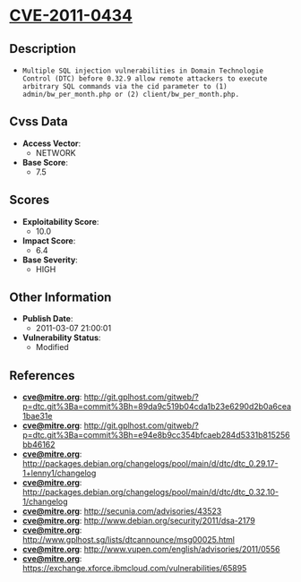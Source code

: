 
# [CVE-2011-0434](http://git.gplhost.com/gitweb/?p=dtc.git%3Ba=commit%3Bh=89da9c519b04cda1b23e6290d2b0a6cea1bae31e)

## Description

- `Multiple SQL injection vulnerabilities in Domain Technologie Control (DTC) before 0.32.9 allow remote attackers to execute arbitrary SQL commands via the cid parameter to (1) admin/bw_per_month.php or (2) client/bw_per_month.php.`

## Cvss Data

- **Access Vector**:
  - NETWORK
- **Base Score**:
  - 7.5

## Scores

- **Exploitability Score**:
  - 10.0
- **Impact Score**:
  - 6.4
- **Base Severity**:
  - HIGH

## Other Information

- **Publish Date**:
  - 2011-03-07 21:00:01
- **Vulnerability Status**:
  - Modified

## References

- **cve@mitre.org**: http://git.gplhost.com/gitweb/?p=dtc.git%3Ba=commit%3Bh=89da9c519b04cda1b23e6290d2b0a6cea1bae31e
- **cve@mitre.org**: http://git.gplhost.com/gitweb/?p=dtc.git%3Ba=commit%3Bh=e94e8b9cc354bfcaeb284d5331b815256bb46162
- **cve@mitre.org**: http://packages.debian.org/changelogs/pool/main/d/dtc/dtc_0.29.17-1+lenny1/changelog
- **cve@mitre.org**: http://packages.debian.org/changelogs/pool/main/d/dtc/dtc_0.32.10-1/changelog
- **cve@mitre.org**: http://secunia.com/advisories/43523
- **cve@mitre.org**: http://www.debian.org/security/2011/dsa-2179
- **cve@mitre.org**: http://www.gplhost.sg/lists/dtcannounce/msg00025.html
- **cve@mitre.org**: http://www.vupen.com/english/advisories/2011/0556
- **cve@mitre.org**: https://exchange.xforce.ibmcloud.com/vulnerabilities/65895
